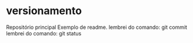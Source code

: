 # versionamento
Repositório principal
Exemplo de readme.
lembrei do comando: git commit
lembrei do comando: git status